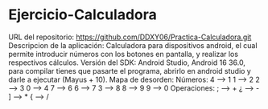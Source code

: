 # Ejercicio-Calculadora
URL del repositorio:
https://github.com/DDXY06/Practica-Calculadora.git
Descripcion de la aplicación:
Calculadora para dispositivos android, el cual permite introducir números con los botones en pantalla, y realizar los respectivos cálculos.
Versión del SDK:
Android Studio, Android 16 36.0, para compilar tienes que pasarte el programa, abrirlo en android studio y darle a ejecutar (Mayus + 10).
Mapa de desorden:
  Números:
  4 --> 1
  1 --> 2
  2 --> 3
  0 --> 4
  7 --> 6
  6 --> 7
  3 --> 8
  8 --> 9
  9 --> 0
  Operaciones:
  ; --> +
  ¿ --> -
  ] --> *
  { --> /
